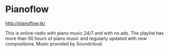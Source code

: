 # Pianoflow
http://pianoflow.tk/

This is online-radio with piano music 24/7 and with no ads. The playlist has more than 50 hours of piano music and regularly updated with new compositions. Music provided by Soundcloud.